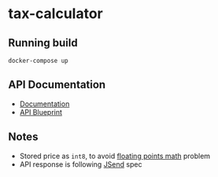 # tax-calculator

## Running build

```
docker-compose up
```

## API Documentation
- [Documentation](http://htmlpreview.github.io/?https://raw.githubusercontent.com/kemalelmizan/tax-calculator/master/docs/tax-calculator.html)
- [API Blueprint](docs/tax-calculator.apib)

## Notes

- Stored price as `int8`, to avoid [floating points math](http://0.30000000000000004.com/) problem
- API response is following [JSend](https://labs.omniti.com/labs/jsend) spec